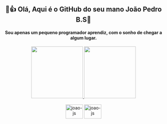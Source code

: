 <h2 align ="center">🐧👍 Olá, Aqui é o GitHub do seu mano João Pedro B.S👋</h2>

<h4 align ="center"> Sou apenas um pequeno programador aprendiz, com o sonho de chegar a algum lugar. </h4>

<div align="center">
    <a href="https://github.com/JoaoPedroB08">
        <img height="165" src="https://github-readme-stats.vercel.app/api?username=JoaoPedroB08&show_icons=true&theme=tokyonight&include_all_commits=true&count_private=true"/>
        <img height="165" src="https://github-readme-stats.vercel.app/api/top-langs/?username=JoaoPedroB08&layout=compact&langs_count=10&theme=tokyonight"/>
    </a>
</div>


<div style="display: inline_block" align="center"> <br>
<img align ="center" alt="joao-js" height="45" width="55" src="https://cdn.jsdelivr.net/gh/devicons/devicon@latest/icons/javascript/javascript-original.svg">
<img align ="center" alt="joao-js" height="45" width="55" src="https://cdn.jsdelivr.net/gh/devicons/devicon@latest/icons/bootstrap/bootstrap-original.svg">
</div>
<!--
**JoaoPedroB08/JoaoPedroB08** is a ✨ _special_ ✨ repository because its `README.md` (this file) appears on your GitHub profile.

Here are some ideas to get you started:

- 🔭 I’m currently working on ...
- 🌱 I’m currently learning ...
- 👯 I’m looking to collaborate on ...
- 🤔 I’m looking for help with ...
- 💬 Ask me about ...
- 📫 How to reach me: ...
- 😄 Pronouns: ...
- ⚡ Fun fact: ...
-->
